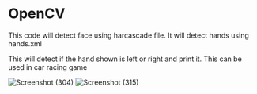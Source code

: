 # OpenCV

This code will detect face using harcascade file.
It will detect hands using hands.xml

This will detect if the hand shown is left or right and print it.
This can be used in car racing game

![Screenshot (304)](https://user-images.githubusercontent.com/59467414/91639779-89d82980-ea36-11ea-940b-e306c8253af6.png)
![Screenshot (315)](https://user-images.githubusercontent.com/59467414/91639796-a5433480-ea36-11ea-83c0-b2f74a1ab7dc.png)
